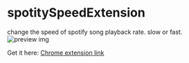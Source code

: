 # spotitySpeedExtension
change the speed of spotify song playback rate. slow or fast.
![preview img](https://raw.githubusercontent.com/intOrfloat/spotitySpeedExtension/master/promo%20444%20280.png)

Get it here: [Chrome extension link](https://chrome.google.com/webstore/detail/spotify-playback-speed-ac/cgbihpjbhpdfbdckcabcniojdhcgblhd)

